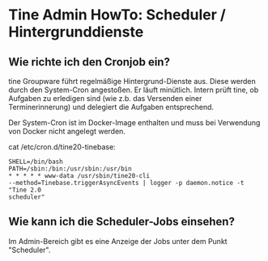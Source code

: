 # Tine Admin HowTo: Scheduler / Hintergrunddienste

## Wie richte ich den Cronjob ein?

tine Groupware führt regelmäßige Hintergrund-Dienste aus. Diese werden durch den System-Cron angestoßen.
Er läuft minütlich. Intern prüft tine, ob Aufgaben zu erledigen sind
(wie z.b. das Versenden einer Terminerinnerung) und delegiert die Aufgaben
entsprechend.

Der System-Cron ist im Docker-Image enthalten und muss bei Verwendung von Docker nicht angelegt werden.

cat /etc/cron.d/tine20-tinebase:

    SHELL=/bin/bash
    PATH=/sbin:/bin:/usr/sbin:/usr/bin
    * * * * * www-data /usr/sbin/tine20-cli
    --method=Tinebase.triggerAsyncEvents | logger -p daemon.notice -t "Tine 2.0
    scheduler"

## Wie kann ich die Scheduler-Jobs einsehen?

Im Admin-Bereich gibt es eine Anzeige der Jobs unter dem Punkt "Scheduler".
